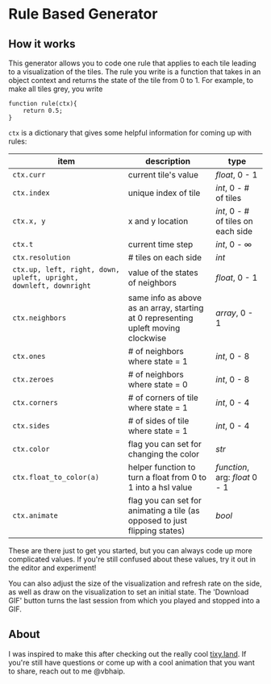 # Rule Based Generator

## How it works

This generator allows you to code one rule that applies to each tile leading to a visualization of the tiles. The rule you write is a function that takes in an object context and returns the state of the tile from 0 to 1. For example, to make all tiles grey, you write

```
function rule(ctx){
    return 0.5;
}
```

``ctx`` is a dictionary that gives some helpful information for coming up with rules:


| item | description| type |
|--|--| -- |
| `ctx.curr` | current tile's value | *float*, 0 - 1 |
| `ctx.index` | unique index of tile | *int*, 0 - # of tiles |
| `ctx.x, y` | x and y location | *int*, 0 - # of tiles on each side |
| `ctx.t` | current time step | *int*, 0 - ∞|
| `ctx.resolution` | # tiles on each side | *int* |
| `ctx.up, left, right, down, upleft, upright,  downleft, downright` | value of the states of neighbors | *float*, 0 - 1|
| `ctx.neighbors` | same info as above as an array, starting at 0 representing upleft moving clockwise | *array*, 0 - 1|
| `ctx.ones` | # of neighbors where state = 1 | *int*, 0 - 8|
| `ctx.zeroes` | # of neighbors where state = 0 | *int*, 0 - 8|
| `ctx.corners` | # of corners of tile where state = 1 | *int*, 0 - 4|
| `ctx.sides` | # of sides of tile where state = 1 | *int*, 0 - 4|
| `ctx.color` |flag you can set for changing the color | *str* |
| `ctx.float_to_color(a)` | helper function to turn a float from 0 to 1 into a hsl value | *function*, arg: *float* 0 - 1 |
| `ctx.animate` | flag you can set for animating a tile (as opposed to just flipping states) | *bool* |


These are there just to get you started, but you can always code up more complicated values. If you're still confused about these values, try it out in the editor and experiment!

You can also adjust the size of the visualization and refresh rate on the side, as well as draw on the visualization to set an initial state. The 'Download GIF' button turns the last session from which you played and stopped into a GIF. 

## About

I was inspired to make this after checking out the really cool [tixy.land](https://tixy.land). If you're still have questions or come up with a cool animation that you want to share, reach out to me @vbhaip.